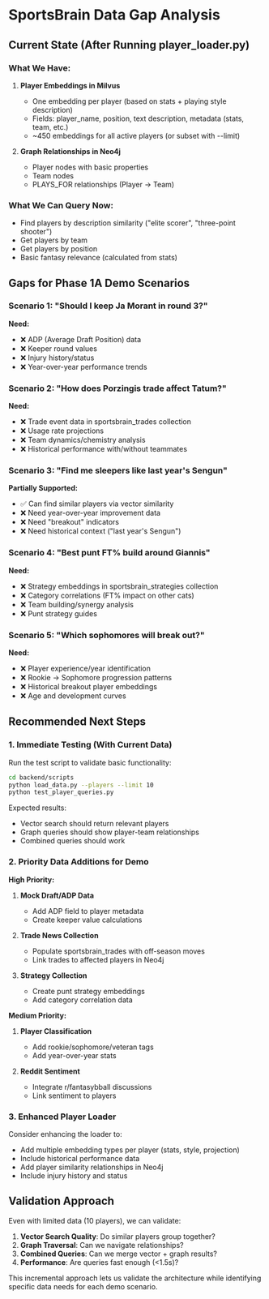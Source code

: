 # SportsBrain Data Gap Analysis

## Current State (After Running player_loader.py)

### What We Have:
1. **Player Embeddings in Milvus**
   - One embedding per player (based on stats + playing style description)
   - Fields: player_name, position, text description, metadata (stats, team, etc.)
   - ~450 embeddings for all active players (or subset with --limit)

2. **Graph Relationships in Neo4j**
   - Player nodes with basic properties
   - Team nodes 
   - PLAYS_FOR relationships (Player → Team)

### What We Can Query Now:
- Find players by description similarity ("elite scorer", "three-point shooter")
- Get players by team
- Get players by position
- Basic fantasy relevance (calculated from stats)

## Gaps for Phase 1A Demo Scenarios

### Scenario 1: "Should I keep Ja Morant in round 3?"
**Need:**
- ❌ ADP (Average Draft Position) data
- ❌ Keeper round values
- ❌ Injury history/status
- ❌ Year-over-year performance trends

### Scenario 2: "How does Porzingis trade affect Tatum?"
**Need:**
- ❌ Trade event data in sportsbrain_trades collection
- ❌ Usage rate projections
- ❌ Team dynamics/chemistry analysis
- ❌ Historical performance with/without teammates

### Scenario 3: "Find me sleepers like last year's Sengun"
**Partially Supported:**
- ✅ Can find similar players via vector similarity
- ❌ Need year-over-year improvement data
- ❌ Need "breakout" indicators
- ❌ Need historical context ("last year's Sengun")

### Scenario 4: "Best punt FT% build around Giannis"
**Need:**
- ❌ Strategy embeddings in sportsbrain_strategies collection
- ❌ Category correlations (FT% impact on other cats)
- ❌ Team building/synergy analysis
- ❌ Punt strategy guides

### Scenario 5: "Which sophomores will break out?"
**Need:**
- ❌ Player experience/year identification
- ❌ Rookie → Sophomore progression patterns
- ❌ Historical breakout player embeddings
- ❌ Age and development curves

## Recommended Next Steps

### 1. Immediate Testing (With Current Data)
Run the test script to validate basic functionality:
```bash
cd backend/scripts
python load_data.py --players --limit 10
python test_player_queries.py
```

Expected results:
- Vector search should return relevant players
- Graph queries should show player-team relationships
- Combined queries should work

### 2. Priority Data Additions for Demo

**High Priority:**
1. **Mock Draft/ADP Data**
   - Add ADP field to player metadata
   - Create keeper value calculations
   
2. **Trade News Collection**
   - Populate sportsbrain_trades with off-season moves
   - Link trades to affected players in Neo4j

3. **Strategy Collection**
   - Create punt strategy embeddings
   - Add category correlation data

**Medium Priority:**
1. **Player Classification**
   - Add rookie/sophomore/veteran tags
   - Add year-over-year stats

2. **Reddit Sentiment**
   - Integrate r/fantasybball discussions
   - Link sentiment to players

### 3. Enhanced Player Loader
Consider enhancing the loader to:
- Add multiple embedding types per player (stats, style, projection)
- Include historical performance data
- Add player similarity relationships in Neo4j
- Include injury history and status

## Validation Approach

Even with limited data (10 players), we can validate:
1. **Vector Search Quality**: Do similar players group together?
2. **Graph Traversal**: Can we navigate relationships?
3. **Combined Queries**: Can we merge vector + graph results?
4. **Performance**: Are queries fast enough (<1.5s)?

This incremental approach lets us validate the architecture while identifying specific data needs for each demo scenario.